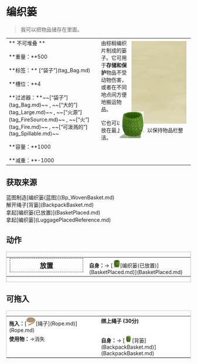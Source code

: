 # 编织篓  
> 我可以把物品储存在里面。  
  
<style>
        .table8233 th,td{
            text-align:left;
            vertical-align:top;
        }
        </style><table class="table table-bordered table8233" data-toggle="table"  data-show-header="false"><thead style="display:none"><tr ><th  style="width:50%;"  >title</th><th  style="width:50%;"  ></th></tr></thead><tr ><td  style="width:50%;"  >** 不可堆叠 **<br><br>**重量：**500<br><br>**标签：**	[“袋子”](tag_Bag.md)<br><br>**槽位：**4<br><br>**过滤器：**~~[“袋子”](tag_Bag.md)~~ , ~~[“大的”](tag_Large.md)~~ , ~~[“火源”](tag_FireSource.md)~~ , ~~[“火”](tag_Fire.md)~~ , ~~[“可泼溅的”](tag_Spillable.md)~~<br><br>**容量：**1000<br><br>**减重：**-1000</td><td  style="width:50%;"  ><div style="float:right; margin:5px"><div class="gamecard" style="width:150px; height:225px;"><a href="Basket.md" style="color:black"><img class="bg" decoding="async" src="../wiki/Sprite/BG_SandFront.png" href="a.md" style="max-width:150px;max-height:225px;"><img decoding="async" src="../wiki/Sprite/Basket.png" class="cardimage" style="transform: translate(-50%, -50%) scale(0.4398826979472141);"><span style="font-size: 25px;">编织篓</span></a></div></div>由棕榈编织片制成的篓子。它可用于<b>存储和保护</b>物品不受动物伤害，或者在不同地点间方便地搬运物品。<br><br>它也可以被放在最上方建筑栏，以保持物品栏整洁。</td></tr></tbody></table>  
  
## 获取来源  
<div style="display:inline-block"><div class="gamedatalist" style="text-align:left;min-width:200px;min-height:0px;"><div style="display:inline-block"><div style="display:inline-block;vertical-align:middle;">蓝图制造</div><div style="display:inline-block;vertical-align:middle;">[编织篓(蓝图)](Bp_WovenBasket.md)</div></div></div><div class="gamedatalist" style="text-align:left;min-width:200px;min-height:0px;"><div style="display:inline-block"><div style="display:inline-block;vertical-align:middle;">解开绳子</div><div style="display:inline-block;vertical-align:middle;">[背篓](BackpackBasket.md)</div></div></div><div class="gamedatalist" style="text-align:left;min-width:200px;min-height:0px;"><div style="display:inline-block"><div style="display:inline-block;vertical-align:middle;">拿起</div><div style="display:inline-block;vertical-align:middle;">[编织篓(已放置)](BasketPlaced.md)</div></div></div><div class="gamedatalist" style="text-align:left;min-width:200px;min-height:0px;"><div style="display:inline-block"><div style="display:inline-block;vertical-align:middle;">拿起</div><div style="display:inline-block;vertical-align:middle;">[编织篓](LuggagePlacedReference.md)</div></div></div></div>  
  
## 动作  
<div  style="border:1px solid #BBB"><table><tr><td rowspan="2" style="width:200px;text-align:center;font-size:1.3em;font-weight:bold"><div style="padding:5px;border:1px dashed #333"><div>放置</div></div></td><td></td></tr><tr><td><b>自身：</b>→ [<div style="width:20px;display:inline-block;text-align:center"><img decoding="async" src="../wiki/Sprite/Basket.png" href="a.md" style="max-width:20px;max-height:20px;"></div>[编织篓(已放置)](BasketPlaced.md)](BasketPlaced.md)</td></tr></table></div>  
  
  
## 可拖入  
<div  style="border:1px solid #CCC;"><table style="margin-bottom:0px;"><tr><td style="width:40%;text-align:left; background-color:#FEFEFE"><b>拖入：</b>[<div style="width:25px;display:inline-block;text-align:center"><img decoding="async" src="../wiki/Sprite/Rope.png" href="a.md" style="max-width:25px;max-height:25px;"></div>[绳子](Rope.md)](Rope.md)</td><td style="width:40%;font-size:1em;font-weight:bold;background-color:#FEFEFE">绑上绳子 (<font data-toggle="tooltip" data-placement="top" title="2TP">30分</font>) </td></tr><tr style="background-color:#FFFFFF"><td style=""><b>使用物：</b>→消失</td><td style=""><b>自身：</b>→ [<div style="width:20px;display:inline-block;text-align:center"><img decoding="async" src="../wiki/Sprite/BasketBackpack.png" href="a.md" style="max-width:20px;max-height:20px;"></div>[背篓](BackpackBasket.md)](BackpackBasket.md)</td></tr></table></div>  
  


<script>document.title="编织篓 - 卡牌生存百科 Card Survival Wiki";</script>